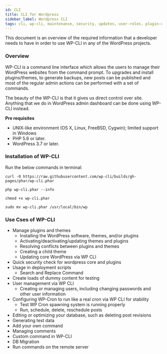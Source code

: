 ```yaml
---
id: CLI
title: CLI for Wordpress
sidebar_label: Wordpress CLI
tags: cli, wp-cli, maintenance, security, updates, user-roles, plugin-updates
---
```


This document is an overview of the required information that a developer needs to have in order to use WP-CLI in any of the WordPress projects.

### Overview

WP-CLI is a command line interface which allows the users to manage their WordPress websites from the command prompt. To upgrades and install plugins/themes, to generate backups, new posts can be published and most of the regular admin actions can be performed with a set of commands.

The beauty of the WP-CLI is that it gives us direct control over site. Anything that we do in WordPress admin dashboard can be done using WP-CLI instead. 

**Pre requisites**
- UNIX-like environment (OS X, Linux, FreeBSD, Cygwin); limited support in Windows 
- PHP 5.6 or later.
- WordPress 3.7 or later.

### Installation of WP-CLI

Run the below commands in terminal:

```
curl -O https://raw.githubusercontent.com/wp-cli/builds/gh-pages/phar/wp-cli.phar
``` 
```
php wp-cli.phar --info
```
```
chmod +x wp-cli.phar
```
```
sudo mv wp-cli.phar /usr/local/bin/wp
```

### Use Cses of WP-CLI

- Manage plugins and themes
    - Installing the WordPress software, themes, and/or plugins
    - Activating/deactivating/updating themes and plugins
    - Resolving conflicts between plugins and themes
    - Creating a child theme
    - Updating core WordPress via WP CLI
- Quick security check for wordpress core and plugins
- Usage in deployment scripts
    - Search and Replace Command
- Create loads of dummy content for testing
- User management via WP CLI
    - Creating or managing users, including changing passwords and other user information
- Configuring WP-Cron to run like a real cron via WP CLI for stability
    - Test WP Cron spawning system is running properly
    - Run, schedule, delete, reschedule posts
- Editing or optimizing your database, such as deleting post revisions
- Generating test data 
- Add your own command
- Managing comments
- Custom command in WP-CLI
- DB Migration
- Run commands on the remote server

